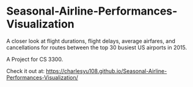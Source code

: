 # Seasonal-Airline-Performances-Visualization
A closer look at flight durations, flight delays, average airfares, and cancellations for routes between the top 30 busiest US airports in 2015.

A Project for CS 3300. 

Check it out at:
https://charlesyu108.github.io/Seasonal-Airline-Performances-Visualization/
